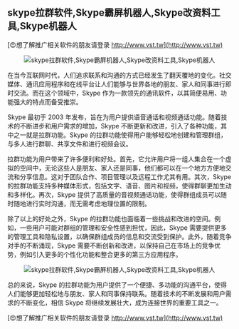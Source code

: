 ## **skype拉群软件,Skype霸屏机器人,Skype改资料工具,Skype机器人**

[😍想了解推广相关软件的朋友请登录 http://www.vst.tw](http://www.vst.tw)

 <center><img src="https://vst.tw/MP4/tuiguang/png/5.png" alt="skype拉群软件,Skype霸屏机器人,Skype改资料工具,Skype机器人"></center>

在当今互联网时代，人们追求联系和沟通的方式已经发生了翻天覆地的变化。社交媒体、通讯应用程序和在线平台让人们能够与世界各地的朋友、家人和同事进行即时交流。而在这个领域中，Skype 作为一款领先的通讯软件，以其简便易用、功能强大的特点而备受推崇。

Skype 最初于 2003 年发布，旨在为用户提供语音通话和视频通话功能。随着技术的不断进步和用户需求的增加，Skype 不断更新和改进，引入了各种功能，其中之一就是拉群功能。Skype 的拉群功能使得用户能够轻松地创建和管理群组，与多人进行群聊、共享文件和进行视频会议。

拉群功能为用户带来了许多便利和好处。首先，它允许用户将一组人集合在一个虚拟的空间中，无论这些人是朋友、家人还是同事，他们都可以在一个地方方便地交流和分享信息。这对于团队合作、项目管理以及远程工作尤其有用。其次，Skype 的拉群功能支持多种媒体形式，包括文字、语音、图片和视频，使得群聊更加生动和多样化。再次，Skype 提供了高质量的音视频通话功能，使得群组成员可以随时随地进行实时沟通，而无需考虑地理位置的限制。

除了以上的好处之外，Skype 的拉群功能也面临着一些挑战和改进的空间。例如，一些用户可能对群组的管理和安全性感到担忧，因此，Skype 需要提供更多的管理工具和隐私设置，以确保群组成员的信息和交流受到保护。此外，随着竞争对手的不断涌现，Skype 需要不断创新和改进，以保持自己在市场上的竞争优势，例如引入更多的个性化功能和整合更多的第三方应用程序。

 <center><img src="https://vst.tw/MP4/tuiguang/png/5.png" alt="skype拉群软件,Skype霸屏机器人,Skype改资料工具,Skype机器人"></center>

总的来说，Skype 的拉群功能为用户提供了一个便捷、多功能的沟通平台，使得人们能够更加轻松地与朋友、家人和同事保持联系。随着技术的不断发展和用户需求的不断变化，相信 Skype 将继续发展壮大，成为连接世界的重要工具之一。

[😍想了解推广相关软件的朋友请登录 http://www.vst.tw](http://www.vst.tw)



